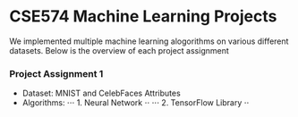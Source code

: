 # CSE574 Machine Learning Projects

We implemented multiple machine learning alogorithms on various different datasets. Below is the overview of each project assignment 

### Project Assignment 1

* Dataset: MNIST and CelebFaces Attributes
* Algorithms:
⋅⋅⋅ 1. Neural Network ⋅⋅
⋅⋅⋅ 2. TensorFlow Library ⋅⋅
